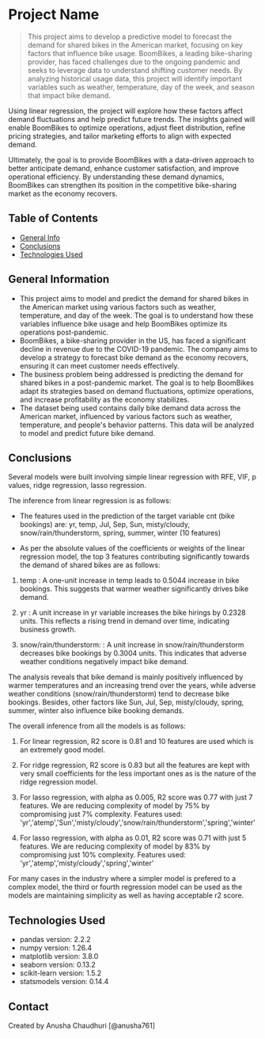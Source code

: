 # Project Name
> This project aims to develop a predictive model to forecast the demand for shared bikes in the American market, focusing on key factors that influence bike usage. BoomBikes, a leading bike-sharing provider, has faced challenges due to the ongoing pandemic and seeks to leverage data to understand shifting customer needs. By analyzing historical usage data, this project will identify important variables such as weather, temperature, day of the week, and season that impact bike demand.

Using linear regression, the project will explore how these factors affect demand fluctuations and help predict future trends. The insights gained will enable BoomBikes to optimize operations, adjust fleet distribution, refine pricing strategies, and tailor marketing efforts to align with expected demand.

Ultimately, the goal is to provide BoomBikes with a data-driven approach to better anticipate demand, enhance customer satisfaction, and improve operational efficiency. By understanding these demand dynamics, BoomBikes can strengthen its position in the competitive bike-sharing market as the economy recovers.


## Table of Contents
* [General Info](#general-information)
* [Conclusions](#conclusions)
* [Technologies Used](#technologies-used)


## General Information
- This project aims to model and predict the demand for shared bikes in the American market using various factors such as weather, temperature, and day of the week. The goal is to understand how these variables influence bike usage and help BoomBikes optimize its operations post-pandemic.
- BoomBikes, a bike-sharing provider in the US, has faced a significant decline in revenue due to the COVID-19 pandemic. The company aims to develop a strategy to forecast bike demand as the economy recovers, ensuring it can meet customer needs effectively.
- The business problem being addressed is predicting the demand for shared bikes in a post-pandemic market. The goal is to help BoomBikes adapt its strategies based on demand fluctuations, optimize operations, and increase profitability as the economy stabilizes.
- The dataset being used contains daily bike demand data across the American market, influenced by various factors such as weather, temperature, and people's behavior patterns. This data will be analyzed to model and predict future bike demand.


## Conclusions
Several models were built involving simple linear regression with RFE, VIF, p values, ridge regression, lasso regression.

The inference from linear regression is as follows:

- The features used in the prediction of the target variable cnt (bike bookings) are:
yr, temp, Jul, Sep, Sun, misty/cloudy, snow/rain/thunderstorm, spring, summer, winter (10 features)

- As per the absolute values of the coefficients or weights of the linear regression model, the top 3 features contributing significantly towards the demand of shared bikes are as follows:

1. temp : A one-unit increase in temp leads to 0.5044 increase in bike bookings. This suggests that warmer weather significantly drives bike demand.

2. yr : A unit increase in yr variable increases the bike hirings by 0.2328 units. This reflects a rising trend in demand over time, indicating business growth.


3. snow/rain/thunderstorm: : A unit increase in snow/rain/thunderstorm decreases bike bookings by 0.3004 units. This indicates that adverse weather conditions negatively impact bike demand.

The analysis reveals that bike demand is mainly positively influenced by warmer temperatures and an increasing trend over the years, while adverse weather conditions (snow/rain/thunderstorm) tend to decrease bike bookings. Besides, other factors like Sun, Jul, Sep, misty/cloudy, spring, summer, winter also influence bike booking demands.

The overall inference from all the models is as follows:

1. For linear regression, R2 score is 0.81 and 10 features are used which is an extremely good model.

2. For ridge regression, R2 score is 0.83 but all the features are kept with very small coefficients for the less important ones as is the nature of the ridge regression model.

3. For lasso regression, with alpha as 0.005, R2 score was 0.77 with just 7 features. We are reducing complexity of model by 75% by compromising just 7% complexity. Features used:
'yr','atemp','Sun','misty/cloudy','snow/rain/thunderstorm','spring','winter'

4. For lasso regression, with alpha as 0.01, R2 score was 0.71 with just 5 features. We are reducing complexity of model by 83% by compromising just 10% complexity. Features used:
'yr','atemp','misty/cloudy','spring','winter'

For many cases in the industry where a simpler model is prefered to a complex model, the third or fourth regression model can be used as the models are maintaining simplicity as well as having acceptable r2 score.




## Technologies Used
- pandas version: 2.2.2
- numpy version: 1.26.4
- matplotlib version: 3.8.0
- seaborn version: 0.13.2
- scikit-learn version: 1.5.2
- statsmodels version: 0.14.4



## Contact
Created by Anusha Chaudhuri [@anusha761]


